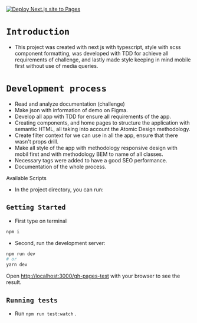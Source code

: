 [![Deploy Next.js site to Pages](https://github.com/Davidalbort/ddb/actions/workflows/nextjs.yml/badge.svg)](https://github.com/Davidalbort/ddb/actions/workflows/nextjs.yml)
# `Introduction`

  * This project was created with next js with typescript, style with scss component formatting, was developed with TDD for achieve all requirements of challenge, and lastly made style keeping in mind mobile first without use of media queries. 


# `Development process`

* Read and analyze documentation (challenge)
* Make json with information of demo on Figma.
* Develop all app with TDD for ensure all requirements of the app.
* Creating components, and home pages to structure the application with semantic HTML, all taking into account the Atomic Design methodology.
* Create filter context for we can use in all the app, ensure that there wasn't props drill.
* Make all style of the app with methodology responsive design with mobil first and with methodology BEM to name of all classes.
* Necessary tags were added to have a good SEO performance.
* Documentation of the whole process.



Available Scripts

* In the project directory, you can run:

 ## `Getting Started`

* First type on terminal

```bash
npm i
```

* Second, run the development server:

```bash
npm run dev
# or
yarn dev
```

Open [http://localhost:3000/gh-pages-test](http://localhost:3000/gh-pages-test) with your browser to see the result.

## `Running tests`

* Run `npm run test:watch` .

